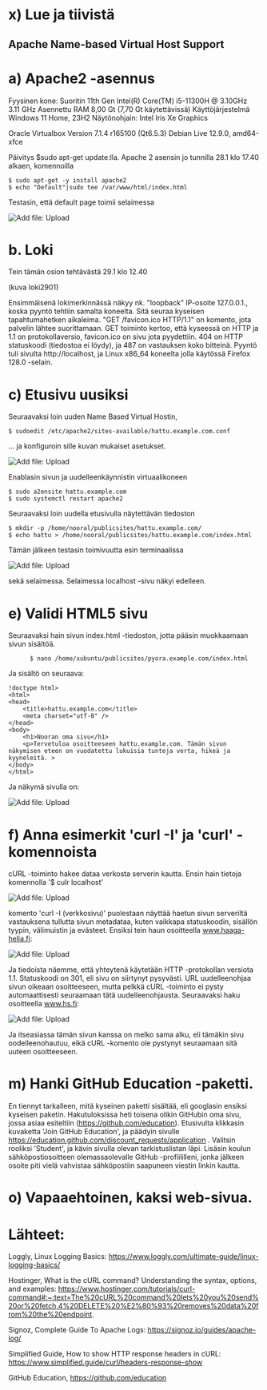 # x) Lue ja tiivistä

## Apache Name-based Virtual Host Support

# a) Apache2 -asennus

Fyysinen kone: Suoritin 11th Gen Intel(R) Core(TM) i5-11300H @ 3.10GHz 3.11 GHz
Asennettu RAM 8,00 Gt (7,70 Gt käytettävissä) 
Käyttöjärjestelmä Windows 11 Home, 23H2 Näytönohjain: Intel Iris Xe Graphics

Oracle Virtualbox Version 7.1.4 r165100 (Qt6.5.3)
Debian Live 12.9.0, amd64-xfce

Päivitys $sudo apt-get update:lla. 
Apache 2 asensin jo tunnilla 28.1 klo 17.40 alkaen, komennoilla  

    $ sudo apt-get -y install apache2
    $ echo "Default"|sudo tee /var/www/html/index.html

Testasin, että default page toimii selaimessa

![Add file: Upload](Default-page.png)


# b. Loki

Tein tämän osion tehtävästä 29.1 klo 12.40 

(kuva loki2901)

Ensimmäisenä lokimerkinnässä näkyy nk. "loopback" IP-osoite 127.0.0.1., koska pyyntö tehtiin samalta koneelta. Sitä seuraa kyseisen tapahtumahetken aikaleima. "GET /favicon.ico HTTP/1.1"  on komento, jota palvelin lähtee suorittamaan. GET toiminto kertoo, että kyseessä on HTTP ja 1.1 on protokollaversio, favicon.ico on sivu jota pyydettiin. 404 on HTTP statuskoodi (tiedostoa ei löydy), ja 487 on vastauksen koko bitteinä. Pyyntö tuli sivulta http://localhost, ja Linux x86_64 koneelta jolla käytössä Firefox 128.0 -selain. 


# c) Etusivu uusiksi

Seuraavaksi loin uuden Name Based Virtual Hostin, 

    $ sudoedit /etc/apache2/sites-available/hattu.example.com.conf
    
... ja konfiguroin sille kuvan mukaiset asetukset.

![Add file: Upload](conf-dns.png)

Enablasin sivun ja uudelleenkäynnistin virtuaalikoneen

    $ sudo a2ensite hattu.example.com
    $ sudo systemctl restart apache2

Seuraavaksi loin uudella etusivulla näytettävän tiedoston 

    $ mkdir -p /home/nooral/publicsites/hattu.example.com/
    $ echo hattu > /home/nooral/publicsites/hattu.example.com/index.html

  Tämän jälkeen testasin toimivuutta esin terminaalissa

  ![Add file: Upload](hattu-testing.png)

  sekä selaimessa. Selaimessa localhost -sivu näkyi edelleen. 

  # e) Validi HTML5 sivu

  Seuraavaksi hain sivun index.html -tiedoston, jotta pääsin muokkaamaan sivun sisältöä. 

          $ nano /home/xubuntu/publicsites/pyora.example.com/index.html


Ja sisältö on seuraava:

    !doctype html>
    <html>
    <head>
        <title>hattu.example.com</title>
        <meta charset="utf-8" />
    </head>
    <body>
        <h1>Nooran oma sivu</h1>
        <p>Tervetuloa osoitteeseen hattu.example.com. Tämän sivun näkymisen eteen on vuodatettu lukuisia tunteja verta, hikeä ja kyyneleitä. >
    </body>
    </html>

Ja näkymä sivulla on: 

![Add file: Upload](hattu-final.png)


# f) Anna esimerkit 'curl -I' ja 'curl' -komennoista

cURL -toiminto hakee dataa verkosta serverin kautta.
Ensin hain tietoja komennolla '$ culr localhost'

![Add file: Upload](curl-localhost.png)

komento 'curl -I (verkkosivu)' puolestaan näyttää haetun sivun serveriltä vastauksena tullutta sivun metadataa, kuten vaikkapa statuskoodin, sisällön tyypin, välimuistin ja evästeet. 
Ensiksi tein haun osoitteella www.haaga-helia.fi:

![Add file: Upload](curl-I1.png)

Ja tiedoista näemme, että yhteytenä käytetään HTTP -protokollan versiota 1.1. Statuskoodi on 301, eli sivu on siirtynyt pysyvästi. URL uudelleenohjaa sivun oikeaan osoitteeseen, mutta pelkkä cURL -toiminto ei pysty automaattisesti seuraamaan tätä uudelleenohjausta. 
Seuraavaksi haku osoitteella www.hs.fi:

![Add file: Upload](curl-I2.png)

Ja itseasiassa tämän sivun kanssa on melko sama alku, eli tämäkin sivu oodelleenohautuu, eikä cURL -komento ole pystynyt seuraamaan sitä uuteen osoitteeseen. 


# m) Hanki GitHub Education -paketti.

En tiennyt tarkalleen, mitä kyseinen paketti sisältää, eli googlasin ensiksi kyseisen paketin. 
Hakutuloksissa heti toisena olikin GitHubin oma sivu, jossa asiaa esiteltiin (https://github.com/education). 
Etusivulta klikkasin kuvaketta 'Join GitHub Education', ja päädyin sivulle https://education.github.com/discount_requests/application .
Valitsin rooliksi 'Student', ja kävin sivulla olevan tarkistuslistan läpi. 
Lisäsin koulun sähköpostiosoitteen olemassaolevalle GitHub -profiililleni, jonka jälkeen osoite piti vielä vahvistaa sähköpostiin saapuneen viestin linkin kautta. 

# o) Vapaaehtoinen, kaksi web-sivua. 







    

  

  












  # Lähteet:

  Loggly, Linux Logging Basics: https://www.loggly.com/ultimate-guide/linux-logging-basics/

  Hostinger, What is the cURL command? Understanding the syntax, options, and examples: https://www.hostinger.com/tutorials/curl-command#:~:text=The%20cURL%20command%20lets%20you%20send%20or%20fetch,4%20DELETE%20%E2%80%93%20removes%20data%20from%20the%20endpoint.

  Signoz, Complete Guide To Apache Logs: https://signoz.io/guides/apache-log/

  Simplified Guide, How to show HTTP response headers in cURL: https://www.simplified.guide/curl/headers-response-show

  GitHub Education, https://github.com/education
